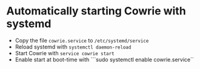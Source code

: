 # Automatically starting Cowrie with systemd

* Copy the file ```cowrie.service``` to ```/etc/systemd/service```
* Reload systemd with ```systemctl daemon-reload```
* Start Cowrie with ```service cowrie start```
* Enable start at boot-time with ```sudo systemctl enable cowrie.service``
